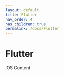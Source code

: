 ```yaml
---
layout: default
title: Flutter
nav_order: 4
has_children: true
permalink: /docs/Flutter
---
```


# Flutter

iOS Content